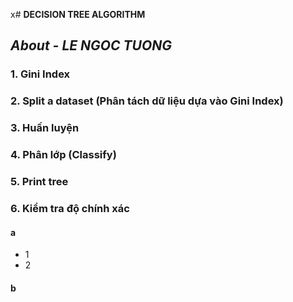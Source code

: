 x# **DECISION TREE ALGORITHM**

## *About - LE NGOC TUONG*

### 1. Gini Index
### 2. Split a dataset (Phân tách dữ liệu dựa vào Gini Index)
### 3. Huấn luyện
### 4. Phân lớp (Classify)
### 5.  Print tree
### 6. Kiểm tra độ chính xác
#### a
- 1
- 2
#### b